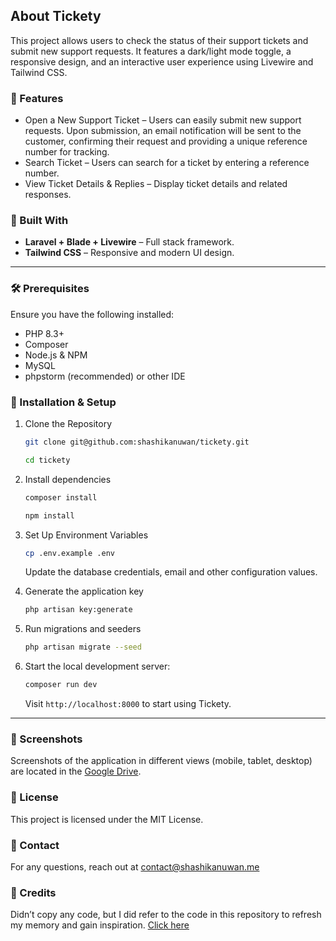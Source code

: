 ## About Tickety

This project allows users to check the status of their support tickets and submit new support requests. It features a dark/light mode toggle, a responsive design, and an interactive user experience using Livewire and Tailwind CSS.

### 🚀 Features

- Open a New Support Ticket – Users can easily submit new support requests. Upon submission, an email notification will be sent to the customer, confirming their request and providing a unique reference number for tracking.
- Search Ticket – Users can search for a ticket by entering a reference number.
- View Ticket Details & Replies – Display ticket details and related responses.

### 🦾 Built With

- **Laravel + Blade + Livewire** – Full stack framework.
- **Tailwind CSS** – Responsive and modern UI design.

---

### 🛠️ Prerequisites

Ensure you have the following installed:
- PHP 8.3+
- Composer
- Node.js & NPM
- MySQL
- phpstorm (recommended) or other IDE

### 🔧 Installation & Setup

1. Clone the Repository

    ```bash
    git clone git@github.com:shashikanuwan/tickety.git
    ```
    ```bash
   cd tickety
    ```
   
2. Install dependencies
    
    ```bash
   composer install
   ```
   ```bash
   npm install
   ```
3. Set Up Environment Variables
    
    ```bash
   cp .env.example .env
   ```
   Update the database credentials, email and other configuration values.

4. Generate the application key

    ```bash
   php artisan key:generate
    ```
   
5. Run migrations and seeders

    ```bash
    php artisan migrate --seed
    ```
   
6. Start the local development server:

    ```bash
    composer run dev
    ```
   
   Visit `http://localhost:8000` to start using Tickety.

---

### 📂 Screenshots

Screenshots of the application in different views (mobile, tablet, desktop) are located in the [Google Drive](https://drive.google.com/drive/folders/1Eavg8LX7WQTpzSitJKqyeT8LIDcieHD1?usp=drive_link).

### 📜 License
This project is licensed under the MIT License.

### 📩 Contact
For any questions, reach out at [contact@shashikanuwan.me](mailto:contact@shashikanuwan.me)

### 🙏 Credits
Didn’t copy any code, but I did refer to the code in this repository to refresh my memory and gain inspiration. [Click here](https://github.com/shashikanuwan/task-trail)
